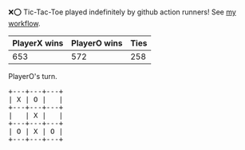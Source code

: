 :x::o: Tic-Tac-Toe played indefinitely by github action runners! See [my workflow](.github/workflows/play.yaml).

|PlayerX wins|PlayerO wins|Ties|
|-|-|-|
|653|572|258|

PlayerO's turn.

<pre>
+---+---+---+
| X | O |   |
+---+---+---+
|   | X |   |
+---+---+---+
| O | X | O |
+---+---+---+
</pre>